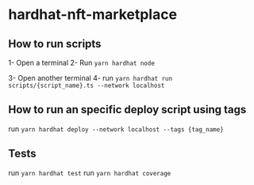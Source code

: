 # hardhat-nft-marketplace

## How to run scripts

1- Open a terminal
2- Run `yarn hardhat node`

3- Open another terminal
4- run `yarn hardhat run scripts/{script_name}.ts --network localhost`

## How to run an specific deploy script using tags

run `yarn hardhat deploy --network localhost --tags {tag_name}`

## Tests

run `yarn hardhat test`
run `yarn hardhat coverage`

